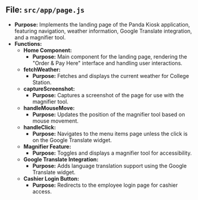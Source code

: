 ## File: `src/app/page.js`
- **Purpose:** Implements the landing page of the Panda Kiosk application, featuring navigation, weather information, Google Translate integration, and a magnifier tool.
- **Functions:**
  - **Home Component:**
    - **Purpose:** Main component for the landing page, rendering the "Order & Pay Here" interface and handling user interactions.
  - **fetchWeather:**
    - **Purpose:** Fetches and displays the current weather for College Station.
  - **captureScreenshot:**
    - **Purpose:** Captures a screenshot of the page for use with the magnifier tool.
  - **handleMouseMove:**
    - **Purpose:** Updates the position of the magnifier tool based on mouse movement.
  - **handleClick:**
    - **Purpose:** Navigates to the menu items page unless the click is on the Google Translate widget.
  - **Magnifier Feature:**
    - **Purpose:** Toggles and displays a magnifier tool for accessibility.
  - **Google Translate Integration:**
    - **Purpose:** Adds language translation support using the Google Translate widget.
  - **Cashier Login Button:**
    - **Purpose:** Redirects to the employee login page for cashier access.